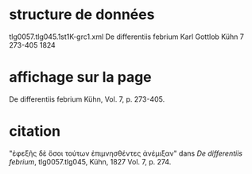 
# structure de données 
tlg0057.tlg045.1st1K-grc1.xml  De differentiis febrium Karl Gottlob Kühn 7 273-405 1824

# affichage sur la page
De differentiis febrium Kühn, Vol. 7, p. 273-405.

# citation 

"ἐφεξῆς δὲ ὅσοι τούτων ἐπιμνησθέντες ἀνέμιξαν" dans _De differentiis febrium_, tlg0057.tlg045, Kühn, 1827 Vol. 7, p. 274.
